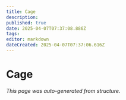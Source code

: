 ```yaml
---
title: Cage
description: 
published: true
date: 2025-04-07T07:37:08.886Z
tags: 
editor: markdown
dateCreated: 2025-04-07T07:37:06.616Z
---
```


# Cage

*This page was auto-generated from structure.*